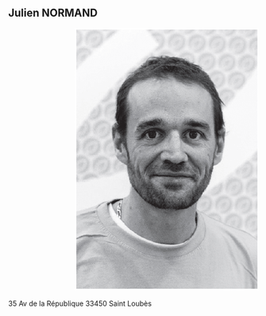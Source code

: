 ## Julien NORMAND
<p align=right><IMG RESIZE=20% SRC=photocv.png></p></IMG></p>
35 Av de la République
33450 Saint Loubès
